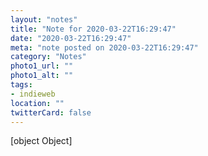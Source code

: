 ```yaml
---
layout: "notes"
title: "Note for 2020-03-22T16:29:47"
date: "2020-03-22T16:29:47"
meta: "note posted on 2020-03-22T16:29:47"
category: "Notes"
photo1_url: ""
photo1_alt: ""
tags:
- indieweb
location: ""
twitterCard: false
---
```

[object Object]
